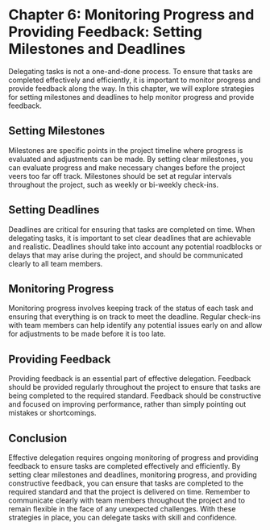 Chapter 6: Monitoring Progress and Providing Feedback: Setting Milestones and Deadlines
=======================================================================================

Delegating tasks is not a one-and-done process. To ensure that tasks are completed effectively and efficiently, it is important to monitor progress and provide feedback along the way. In this chapter, we will explore strategies for setting milestones and deadlines to help monitor progress and provide feedback.

Setting Milestones
------------------

Milestones are specific points in the project timeline where progress is evaluated and adjustments can be made. By setting clear milestones, you can evaluate progress and make necessary changes before the project veers too far off track. Milestones should be set at regular intervals throughout the project, such as weekly or bi-weekly check-ins.

Setting Deadlines
-----------------

Deadlines are critical for ensuring that tasks are completed on time. When delegating tasks, it is important to set clear deadlines that are achievable and realistic. Deadlines should take into account any potential roadblocks or delays that may arise during the project, and should be communicated clearly to all team members.

Monitoring Progress
-------------------

Monitoring progress involves keeping track of the status of each task and ensuring that everything is on track to meet the deadline. Regular check-ins with team members can help identify any potential issues early on and allow for adjustments to be made before it is too late.

Providing Feedback
------------------

Providing feedback is an essential part of effective delegation. Feedback should be provided regularly throughout the project to ensure that tasks are being completed to the required standard. Feedback should be constructive and focused on improving performance, rather than simply pointing out mistakes or shortcomings.

Conclusion
----------

Effective delegation requires ongoing monitoring of progress and providing feedback to ensure tasks are completed effectively and efficiently. By setting clear milestones and deadlines, monitoring progress, and providing constructive feedback, you can ensure that tasks are completed to the required standard and that the project is delivered on time. Remember to communicate clearly with team members throughout the project and to remain flexible in the face of any unexpected challenges. With these strategies in place, you can delegate tasks with skill and confidence.
